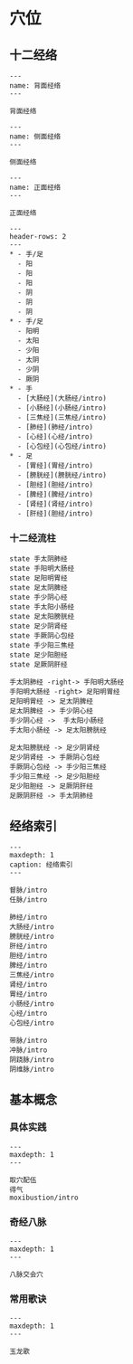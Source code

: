 # 穴位

## 十二经络

```{figure} assets/img/2022-01-13-11-58-09.png
---
name: 背面经络
---

背面经络
```

```{figure} assets/img/assets/img/2022-01-13-11-58-09.png.png
---
name: 侧面经络
---

侧面经络
```


```{figure} assets/img/2022-01-13-12-00-27.png
---
name: 正面经络
---

正面经络
```

```{list-table} 十二经汇总
---
header-rows: 2
---
* - 手/足
  - 阳
  - 阳
  - 阳
  - 阴
  - 阴
  - 阴
* - 手/足
  - 阳明
  - 太阳
  - 少阳
  - 太阴
  - 少阴
  - 厥阴
* - 手
  - [大肠经](大肠经/intro)
  - [小肠经](小肠经/intro)
  - [三焦经](三焦经/intro)
  - [肺经](肺经/intro)
  - [心经](心经/intro)
  - [心包经](心包经/intro)
* - 足
  - [胃经](胃经/intro)
  - [膀胱经](膀胱经/intro)
  - [胆经](胆经/intro)
  - [脾经](脾经/intro)
  - [肾经](肾经/intro)
  - [肝经](胆经/intro)
```

### 十二经流柱


```{uml}
state 手太阴肺经 
state 手阳明大肠经
state 足阳明胃经 
state 足太阴脾经
state 手少阴心经 
state 手太阳小肠经
state 足太阳膀胱经
state 足少阴肾经
state 手厥阴心包经
state 手少阳三焦经
state 足少阳胆经
state 足厥阴肝经

手太阴肺经 -right-> 手阳明大肠经
手阳明大肠经 -right> 足阳明胃经 
足阳明胃经 -> 足太阴脾经
足太阴脾经 -> 手少阴心经 
手少阴心经 ->  手太阳小肠经
手太阳小肠经 -> 足太阳膀胱经

足太阳膀胱经 -> 足少阴肾经
足少阴肾经 -> 手厥阴心包经
手厥阴心包经 -> 手少阳三焦经
手少阳三焦经 -> 足少阳胆经
足少阳胆经 -> 足厥阴肝经
足厥阴肝经 -> 手太阴肺经
```

## 经络索引

```{toctree}
---
maxdepth: 1
caption: 经络索引
---

督脉/intro
任脉/intro

肺经/intro
大肠经/intro
膀胱经/intro
肝经/intro
胆经/intro
脾经/intro
三焦经/intro
肾经/intro
胃经/intro
小肠经/intro
心经/intro
心包经/intro

带脉/intro
冲脉/intro
阴跷脉/intro
阴维脉/intro
```

## 基本概念

### 具体实践

```{toctree}
---
maxdepth: 1
---

取穴配伍
得气
moxibustion/intro
```

### 奇经八脉

```{toctree}
---
maxdepth: 1
---

八脉交会穴
```

### 常用歌诀

```{toctree}
---
maxdepth: 1
---

玉龙歌
```
